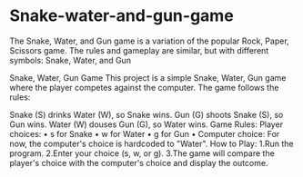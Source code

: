 # Snake-water-and-gun-game
The Snake, Water, and Gun game is a variation of the popular Rock, Paper, Scissors game. The rules and gameplay are similar, but with different symbols: Snake, Water, and Gun

Snake, Water, Gun Game
This project is a simple Snake, Water, Gun game where the player competes against the computer. The game follows the rules:

Snake (S) drinks Water (W), so Snake wins.
Gun (G) shoots Snake (S), so Gun wins.
Water (W) douses Gun (G), so Water wins.
Game Rules:
Player choices:
• s for Snake
• w for Water
• g for Gun
• Computer choice: For now, the computer's choice is hardcoded to "Water".
How to Play:
1.Run the program.
2.Enter your choice (s, w, or g).
3.The game will compare the player's choice with the computer's choice and display the outcome.

